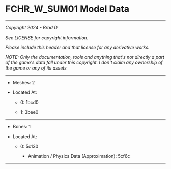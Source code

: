 # FCHR_W_SUM01 Model Data

---

*Copyright 2024 - Brad D*

*See LICENSE for copyright information.*

*Please include this header and that license for any derivative works.*

*NOTE: Only the documentation, tools and anything that's not directly a part of the game's data fall under this copyright. I don't claim any ownership of the game or any of its assets*

---

* Meshes: 2

* Located At:

  * 0: 1bcd0

  * 1: 3bee0

---

* Bones: 1

* Located At:

  * 0: 5c130

    * Animation / Physics Data (Approximation): 5cf6c

---

